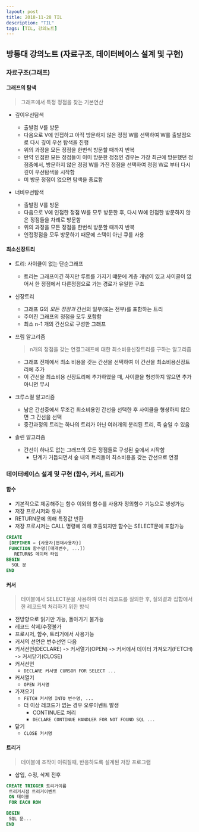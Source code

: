 ```yaml
---
layout: post
title: 2018-11-28 TIL
description: "TIL"
tags: [TIL, 강의노트]
---
```


## 방통대 강의노트 (자료구조, 데이터베이스 설계 및 구현)

### 자료구조(그래프)

#### 그래프의 탐색

> 그래프에서 특정 정점을 찾는 기본연산

- 깊이우선탐색

  - 출발점 V를 방문
  - 다음으로 V에 인접하고 아직 방문하지 않은 정점 W를 선택하여 W를 출발점으로 다시 깊이 우선 탐색을 진행
  - 위의 과정을 모든 정점을 한번씩 방문할 때까지 반복
  - 만약 인접한 모든 정점들이 이미 방문한 정점인 경우는 가장 최근에 방문했던 정점중에서, 방문하지 않은 정점 W를 가진 정점을 선택하여 정점 W로 부터 다시 깊이 우선탐색을 시작함
  - 미 방문 정점이 없으면 탐색을 종료함

- 너비우선탐색
  - 출발점 V를 방문
  - 다음으로 V에 인접한 정점 W를 모두 방문한 후, 다시 W에 인접한 방문하지 않은 정점들을 차례로 방문함
  - 위의 과정을 모든 정점을 한번씩 방문할 때까지 반복
  - 인접정점을 모두 방문하기 때문에 스택이 아닌 큐를 사용

#### 최소신장트리

- 트리: 사이클이 없는 단순그래프
  - 트리는 그래프이긴 하지만 루트를 가지기 떄문에 계층 개념이 있고 사이클이 없어서 한 정점에서 다른정점으로 가는 경로가 유일한 구조
- 신장트리

  - 그래프 G의 _모든 정점과_ 간선의 일부(또는 전부)를 포함하는 트리
  - 주어진 그래프의 정점을 모두 포함함
  - 최소 n-1 개의 간선으로 구성한 그래프

- 프림 알고리즘

  > n개의 정점을 갖는 연결그래프에 대한 최소비용신장트리를 구하는 알고리즘

  - 그래프 전체에서 최소 비용을 갖는 간선을 선택하여 이 간선을 최소비용신장트리에 추가
  - 이 간선을 최소비용 신장트리에 추가하였을 때, 사이클을 형성하지 않으면 추가 아니면 무시

* 크루스컬 알고리즘

  - 남은 간선중에서 무조건 최소비용인 간선을 선택한 후 사이클을 형셩하지 않으면 그 간선을 선택
  - 중간과정의 트리는 하나의 트리가 아닌 여러개의 분리된 트리, 즉 숲일 수 있음

* 솔린 알고리즘
  - 간선이 하나도 없는 그래프의 모든 정점들로 구성된 숲에서 시작함
    - 단계가 거듭되면서 숲 내의 트리들이 최소비용을 갖는 간선으로 연결

### 데이터베이스 설계 및 구현 (함수, 커서, 트리거)

#### 함수

- 기본적으로 제공해주는 함수 이외의 함수를 사용자 정의함수 기능으로 생성가능
- 저장 프로시저와 유사
- RETURN문에 의해 특정값 반환
- 저장 프로시저는 CALL 명령에 의해 호출되지만 함수는 SELECT문에 포함가능

```sql
CREATE
 [DEFINER = {사용자|현재사용자}]
 FUNCTION 함수명([매개변수, ...])
   RETURNS 데이터 타입
BEGIN
  SQL 문
END
```

#### 커서

> 테이블에서 SELECT문을 사용하여 여러 레코드를 질의한 후, 질의결과 집합에서 한 레코드씩 처리하기 위한 방식

- 전방향으로 읽기만 가능, 돌아가기 불가능
- 레코드 삭제/수정불가
- 프로시저, 함수, 트리거에서 사용가능
- 커서의 선언은 변수선언 다음
- 커서선언(DECLARE) -> 커서열기(OPEN) -> 커서에서 데이터 가져오기(FETCH) -> 커서닫기(CLOSE)
- 커서선언
  - `DECLARE 커서명 CURSOR FOR SELECT ...`
- 커서열기
  - `OPEN 커서명`
- 가져오기
  - `FETCH 커서명 INTO 변수명, ...`
  - 더 이상 레코드가 없는 경우 오류이벤트 발생
    - CONTINUE로 처리
    - `DECLARE CONTINUE HANDLER FOR NOT FOUND SQL ...`
- 닫기
  - `CLOSE 커서명`

#### 트리거

> 테이블에 조작이 이뤄질때, 반응하도록 설계된 저장 프로그램

- 삽입, 수정, 삭제 전후

```sql
CREATE TRIGGER 트리거이름
 트리거시점 트리거이벤트
 ON 테이블
 FOR EACH ROW

BEGIN
 SQL 문...
END
```
